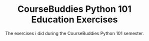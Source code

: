 <h1 align="center">CourseBuddies Python 101 Education Exercises</h1>
<p align="center">
The exercises i did during the CourseBuddies Python 101 semester.
